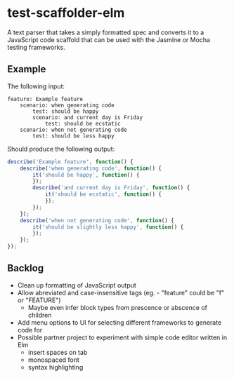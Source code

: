 # test-scaffolder-elm

A text parser that takes a simply formatted spec and converts it to
a JavaScript code scaffold that can be used with the Jasmine or Mocha
testing frameworks.

## Example

The following input:

```
feature: Example feature
    scenario: when generating code
        test: should be happy
        scenario: and current day is Friday
            test: should be ecstatic
    scenario: when not generating code
        test: should be less happy
```

Should produce the following output:

```javascript
describe('Example feature', function() {
    describe('when generating code', function() {
        it('should be happy', function() {
        });
        describe('and current day is Friday', function() {
            it('should be ecstatic', function() {
            });
        });
    });
    describe('when not generating code', function() {
        it('should be slightly less happy', function() {
        });
    });
});
```

## Backlog

* Clean up formatting of JavaScript output
* Allow abreviated and case-insensitive tags (eg. - "feature" could be "f" or "FEATURE")
    * Maybe even infer block types from prescence or abscence of children
* Add menu options to UI for selecting different frameworks to generate code for
* Possible partner project to experiment with simple code editor written in Elm
    * insert spaces on tab
    * monospaced font
    * syntax highlighting
